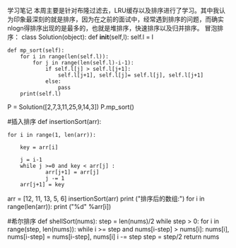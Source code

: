 学习笔记
本周主要是针对布隆过滤去，LRU缓存以及排序进行了学习。其中我认为印象最深刻的就是排序，因为在之前的面试中，经常遇到排序的问题，而确实nlogn得排序出现的是最多的，也就是堆排序，快速排序以及归并排序。
冒泡排序：
class Solution(object):
    def __init__(self,l):
        self.l = l

    def mp_sort(self):
        for i in range(len(self.l)):
            for j in range(len(self.l)-i-1):
                if self.l[j] > self.l[j+1]:
                    self.l[j+1], self.l[j]= self.l[j], self.l[j+1]
                else:
                    pass
        print(self.l)

P = Solution([2,7,3,11,25,9,14,3])
P.mp_sort()

#插入排序
def insertionSort(arr): 
  
    for i in range(1, len(arr)): 
  
        key = arr[i] 
  
        j = i-1
        while j >=0 and key < arr[j] : 
                arr[j+1] = arr[j] 
                j -= 1
        arr[j+1] = key 
  
  
arr = [12, 11, 13, 5, 6] 
insertionSort(arr) 
print ("排序后的数组:") 
for i in range(len(arr)): 
    print ("%d" %arr[i])

#希尔排序
def shellSort(nums):
    step = len(nums)/2
    while step > 0:
        for i in range(step, len(nums)):
            while i >= step and nums[i-step] > nums[i]:
                nums[i], nums[i-step] = nums[i-step], nums[i]
                i -= step
        step = step/2
    return nums